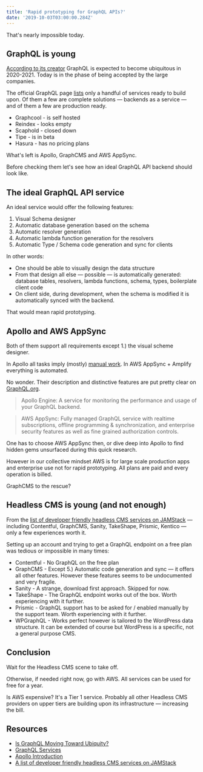 ```yaml
---
title: 'Rapid prototyping for GraphQL APIs?'
date: '2019-10-03T03:00:00.284Z'
---
```


That's nearly impossible today.

<!--more-->


## GraphQL is young

[According to its creator](https://nordicapis.com/is-graphql-moving-toward-ubiquity/) GraphQL is expected to become ubiquitous in 2020-2021. Today is in the phase of being accepted by the large companies.

The official GraphQL page [lists](https://graphql.org/code/#services) only a handful of services ready to build upon. Of them a few are complete solutions &mdash; backends as a service &mdash; and of them a few are production ready.

- Graphcool - is self hosted
- Reindex - looks empty
- Scaphold - closed down
- Tipe - is in beta
- Hasura - has no pricing plans

What's left is Apollo, GraphCMS and AWS AppSync.

Before checking them let's see how an ideal GraphQL API backend should look like.

## The ideal GraphQL API service

An ideal service would offer the following features:

1. Visual Schema designer
2. Automatic database generation based on the schema
3. Automatic resolver generation
4. Automatic lambda function generation for the resolvers
5. Automatic Type / Schema code generation and sync for clients

In other words:

- One should be able to visually design the data structure
- From that design all else &mdash; possible &mdash; is automatically generated: database tables, resolvers, lambda functions, schema, types, boilerplate client code
- On client side, during development, when the schema is modified it is automatically synced with the backend.

That would mean rapid prototyping.

## Apollo and AWS AppSync

Both of them support all requirements except 1.) the visual scheme designer.

In Apollo all tasks imply (mostly) [manual work](https://www.apollographql.com/docs/tutorial/introduction/). In AWS AppSync + Amplify everything is automated.

No wonder. Their description and distinctive features are put pretty clear on [GraphQL.org](https://graphql.org/code/#services).

> Apollo Engine: A service for monitoring the performance and usage of your GraphQL backend.

> AWS AppSync: Fully managed GraphQL service with realtime subscriptions, offline programming & synchronization, and enterprise security features as well as fine grained authorization controls.

One has to choose AWS AppSync then, or dive deep into Apollo to find hidden gems unsurfaced during this quick research.

However in our collective mindset AWS is for large scale production apps and enterprise use not for rapid prototyping. All plans are paid and every operation is billed.

GraphCMS to the rescue?

## Headless CMS is young (and not enough)

From the [list of developer friendly headless CMS services on JAMStack](https://docs.google.com/spreadsheets/d/1AmrfMT6a-tT9x4nR__RumuCcT6NedxliFf-76Ocv2pQ/edit?usp=sharing) &mdash; including Contentful, GraphCMS, Sanity, TakeShape, Prismic, Kentico &mdash; only a few experiences worth it.

Setting up an account and trying to get a GraphQL endpoint on a free plan was tedious or impossible in many times:

- Contentful - No GraphQL on the free plan
- GraphCMS - Except 5.) Automatic code generation and sync &mdash; it offers all other features. However these features seems to be undocumented and very fragile.
- Sanity - A strange, download first approach. Skipped for now.
- TakeShape - The GraphQL endpoint works out of the box. Worth experiencing with it further.
- Prismic - GraphQL support has to be asked for / enabled manually by the support team. Worth experiencing with it further.
- WPGraphQL - Works perfect however is tailored to the WordPress data structure. It can be extended of course but WordPress is a specific, not a general purpose CMS.

## Conclusion

Wait for the Headless CMS scene to take off. 

Otherwise, if needed right now, go with AWS. All services can be used for free for a year.

Is AWS expensive? It's a Tier 1 service. Probably all other Headless CMS providers on upper tiers are building upon its infrastructure &mdash; increasing the bill. 

## Resources

- [Is GraphQL Moving Toward Ubiquity?](https://nordicapis.com/is-graphql-moving-toward-ubiquity/)
- [GraphQL Services](https://graphql.org/code/#services)
- [Apollo Introduction](https://www.apollographql.com/docs/tutorial/introduction/)
- [A list of developer friendly headless CMS services on JAMStack](https://docs.google.com/spreadsheets/d/1AmrfMT6a-tT9x4nR__RumuCcT6NedxliFf-76Ocv2pQ/edit?usp=sharing)